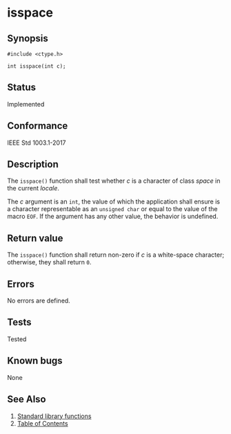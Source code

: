 # isspace

## Synopsis

`#include <ctype.h>`

`int isspace(int c);`

## Status

Implemented

## Conformance

IEEE Std 1003.1-2017

## Description

The `isspace()` function shall test whether _c_ is a character of class _space_ in the current
_locale_.

The _c_ argument is an `int`, the value of which the application shall ensure is a character representable as an
`unsigned char` or equal to the value of the macro `EOF`. If the argument has any other value, the behavior is
undefined.

## Return value

The `isspace()` function shall return non-zero if _c_ is a white-space character; otherwise, they shall return `0`.

## Errors

No errors are defined.

## Tests

Tested

## Known bugs

None

## See Also

1. [Standard library functions](../index.md)
2. [Table of Contents](../../../index.md)

